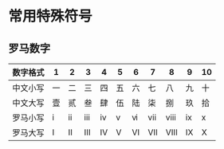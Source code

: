 # 常用特殊符号

## 罗马数字

| 数字格式 | 1 | 2 | 3 | 4 | 5 | 6 | 7 | 8 | 9 | 10 |
| --- | --- | --- | --- | --- | --- | --- | --- | --- | --- | --- |
|中文小写|一|二|三|四|五|六|七|八|九|十|
|中文大写|壹|贰|叁|肆|伍|陆|柒|捌|玖|拾|
|罗马小写|ⅰ|ⅱ|ⅲ|ⅳ|ⅴ|ⅵ|ⅶ|ⅷ|ⅸ|ⅹ|
|罗马大写|Ⅰ|Ⅱ|Ⅲ|Ⅳ|Ⅴ|Ⅵ|Ⅶ|Ⅷ|Ⅸ|Ⅹ|
